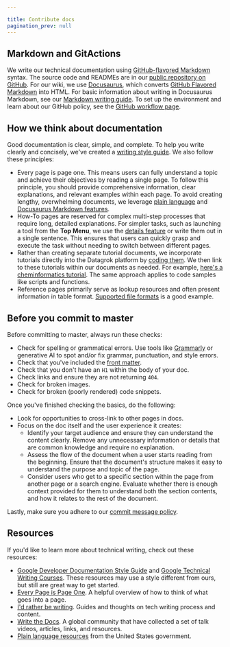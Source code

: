 ```yaml
---

title: Contribute docs
pagination_prev: null
---
```


## Markdown and GitActions

We write our technical documentation using [GitHub-flavored Markdown](https://github.github.com/gfm/) syntax. The source code and READMEs are in our [public repository on GitHub](https://github.com/datagrok-ai/public/tree/master). For our wiki, we use [Docusaurus](https://docusaurus.io/), which converts [GitHub Flavored Markdown](https://docs.github.com/en/get-started/writing-on-github/getting-started-with-writing-and-formatting-on-github/basic-writing-and-formatting-syntax) into HTML. For basic information about writing in Docusaurus Markdown, see our [Markdown writing guide](markdown.md). To set up the environment and learn about our GitHub policy, see the [GitHub workflow page](github-workflow.mdx).

## How we think about documentation

Good documentation is clear, simple, and complete. To help you write clearly and concisely, we've created a [writing style guide](writing-style.md). We also follow these principles:

* Every page is page one. This means users can fully understand a topic and achieve their objectives by reading a single page. To follow this principle, you should provide comprehensive information, clear explanations, and relevant examples within each page. To avoid creating lengthy, overwhelming documents, we leverage [plain language](writing-style.md) and [Docusaurus Markdown features](markdown.md#content). 
* How-To pages are reserved for complex multi-step processes that require long, detailed explanations. For simpler tasks, such as launching a tool from the **Top Menu**, we use the [details feature](markdown.md#content) or write them out in a single sentence. This ensures that users can quickly grasp and execute the task without needing to switch between different pages.
* Rather than creating separate tutorial documents, we incorporate tutorials directly into the Datagrok platform by [coding them](../how-to/write-tutorials.md). We then link to these tutorials within our documents as needed. For example, [here's a cheminformatics tutorial](https://public.datagrok.ai/apps/tutorials/Tutorials/Cheminformatics/VirtualScreening). The same approach applies to code samples like scripts and functions.
* Reference pages primarily serve as lookup resources and often present information in table format. [Supported file formats](../../access/files/supported-formats.md) is a good example.  

## Before you commit to master

Before committing to master, always run these checks:

* Check for spelling or grammatical errors. Use tools like [Grammarly](https://app.grammarly.com/) or generative AI to spot and/or fix grammar, punctuation, and style errors. 
* Check that you've included the [front matter](markdown.md#metadata-front-matter).
* Check that you don't have an `H1` within the body of your doc.
* Check links and ensure they are not returning `404`.
* Check for broken images.
* Check for broken (poorly rendered) code snippets.

Once you've finished checking the basics, do the following:

* Look for opportunities to cross-link to other pages in docs.
* Focus on the doc itself and the user experience it creates:
  * Identify your target audience and ensure they can understand the content clearly. Remove any unnecessary information or details that are common knowledge and require no explanation.
  * Assess the flow of the document when a user starts reading from the beginning. Ensure that the document's structure makes it easy to understand the purpose and topic of the page.
  * Consider users who get to a specific section within the page from another page or a search engine. Evaluate whether there is enough context provided for them to understand both the section contents, and how it relates to the rest of the document.

Lastly, make sure you adhere to our [commit message policy](../dev-process/git-policy.mdx#commit-message-policy).

## Resources

If you'd like to learn more about technical writing, check out these resources:

* [Google Developer Documentation Style Guide](https://developers.google.com/style) and [Google Technical Writing Courses](https://developers.google.com/tech-writing). These resources may use a style different from ours, but still are great way to get started.
* [Every Page is Page One](https://everypageispageone.com/the-book/). A helpful overview of how to think of what goes into a page.
* [I'd rather be writing](https://idratherbewriting.com/). Guides and thoughts on tech writing process and content.
* [Write the Docs](https://www.writethedocs.org/guide/writing/beginners-guide-to-docs/). A global community that have collected a set of talk videos, articles, links, and resources.
* [Plain language resources](https://www.plainlanguage.gov/resources/) from the United States government. 